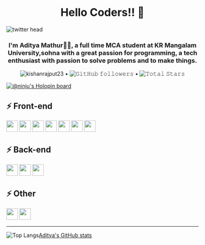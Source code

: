 <h1 align="center">Hello Coders!! 👋</h1>

![twitter head](https://user-images.githubusercontent.com/70385488/147853861-a67c8643-ff0f-451c-943f-db4e5589e4ee.png)

<h3 align="center">I'm Aditya Mathur🙋‍♂️, a full time MCA student at KR Mangalam University,sohna with a great passion for programming, a tech enthusiast with passion to solve problems and to make things.</h3>


<p align="center">
  <img src="https://komarev.com/ghpvc/?username=AdityaMathur25&label=Profile%20views&color=0e75b6&style=flat" alt="kishanrajput23" /> • 
  <img alt="𝙶𝚒𝚝𝙷𝚞𝚋 𝚏𝚘𝚕𝚕𝚘𝚠𝚎𝚛𝚜" src="https://img.shields.io/github/followers/AdityaMathur25?label=Followers&style=social"> •   
  <img src="https://img.shields.io/github/stars/AdityaMathur25?label=Stars" alt="𝚃𝚘𝚝𝚊𝚕 𝚂𝚝𝚊𝚛𝚜">
</p>

[![@ninju's Holopin board](https://holopin.me/ninju)](https://holopin.io/@ninju)

## ⚡ Front-end
<img src="https://img.shields.io/badge/html5-%23E34F26.svg?style=for-the-badge&logo=html5&logoColor=white" style="height:30px"> <img src="https://img.shields.io/badge/css3-%231572B6.svg?style=for-the-badge&logo=css3&logoColor=white" style="height:30px"> <img src="https://img.shields.io/badge/javascript-%23323330.svg?style=for-the-badge&logo=javascript&logoColor=%23F7DF1E" style="height:30px"> <img src="https://img.shields.io/badge/react-%2320232a.svg?style=for-the-badge&logo=react&logoColor=%2361DAFB" style="height:30px"> <img src="https://img.shields.io/badge/tailwindcss-%2338B2AC.svg?style=for-the-badge&logo=tailwind-css&logoColor=white" style="height:30px"> <img src="https://img.shields.io/badge/SASS-hotpink.svg?style=for-the-badge&logo=SASS&logoColor=white" style="height:30px"> <img src="https://img.shields.io/badge/redux-%23593d88.svg?style=for-the-badge&logo=redux&logoColor=white" style="height:30px">

## ⚡ Back-end
<img src="https://img.shields.io/badge/node.js-6DA55F?style=for-the-badge&logo=node.js&logoColor=white" style="height:30px"> <img src="https://img.shields.io/badge/express.js-%23404d59.svg?style=for-the-badge&logo=express&logoColor=%2361DAFB" style="height:30px"> <img src="https://img.shields.io/badge/laravel-%23FF2D20.svg?style=for-the-badge&logo=laravel&logoColor=white" style="height:30px">

## ⚡ Other
<img src="https://img.shields.io/badge/c%23-%23239120.svg?style=for-the-badge&logo=c-sharp&logoColor=white" style="height:30px"> <img src="https://img.shields.io/badge/c++-%2300599C.svg?style=for-the-badge&logo=c%2B%2B&logoColor=white" style="height:30px">

---

![Top Langs](https://github-readme-stats.vercel.app/api/top-langs/?username=AdityaMathur25&layout=compact&theme=radical&langs_count=10)[Aditya's GitHub stats](https://github-readme-stats.vercel.app/api?username=AdityaMathur25&show_icons=true&theme=radical)



